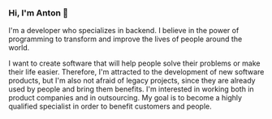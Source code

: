 ### Hi, I'm Anton 👋
I'm a developer who specializes in backend. I believe in the power of programming to transform and improve the lives of people around the world. 

I want to create software that will help people solve their problems or make their life easier. Therefore, I'm attracted to the development of new software products, but I'm also not afraid of legacy projects, since they are already used by people and bring them benefits. I'm interested in working both in product companies and in outsourcing. My goal is to become a highly qualified specialist in order to benefit customers and people.


